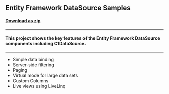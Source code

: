 ## Entity Framework DataSource Samples
#### [Download as zip](https://grapecity.github.io/DownGit/#/home?url=https://github.com/GrapeCity/ComponentOne-WPF-Samples/tree/master/NET_4.5.2/C1.WPF.DataSource/CS/DataSourceSamples)
____
#### This project shows the key features of the Entity Framework DataSource components including C1DataSource.
____

* Simple data binding
* Server-side filtering
* Paging
* Virtual mode for large data sets
* Custom Columns
* Live views using LiveLinq
